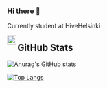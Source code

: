 ### Hi there 👋

Currently student at HiveHelsinki

<a href="https://www.linkedin.com/in/miriam-m-olesen/"><img align="left" src="https://raw.githubusercontent.com/yushi1007/yushi1007/main/images/linkedin.svg" alt="Yu Shi | LinkedIn" width="21px"/></a>


## GitHub Stats

![Anurag's GitHub stats](https://github-readme-stats.vercel.app/api?username=Mundal1994&show_icons=true&theme=github_dark)

[![Top Langs](https://github-readme-stats.vercel.app/api/top-langs/?username=Mundal1994&layout=compact)](https://github.com/anuraghazra/github-readme-stats)

<!--
**Mundal1994/Mundal1994** is a ✨ _special_ ✨ repository because its `README.md` (this file) appears on your GitHub profile.

Here are some ideas to get you started:

- 🔭 I’m currently working on ...
- 🌱 I’m currently learning ...
- 👯 I’m looking to collaborate on ...
- 🤔 I’m looking for help with ...
- 💬 Ask me about ...
- 📫 How to reach me: ...
- 😄 Pronouns: ...
- ⚡ Fun fact: ...
-->
